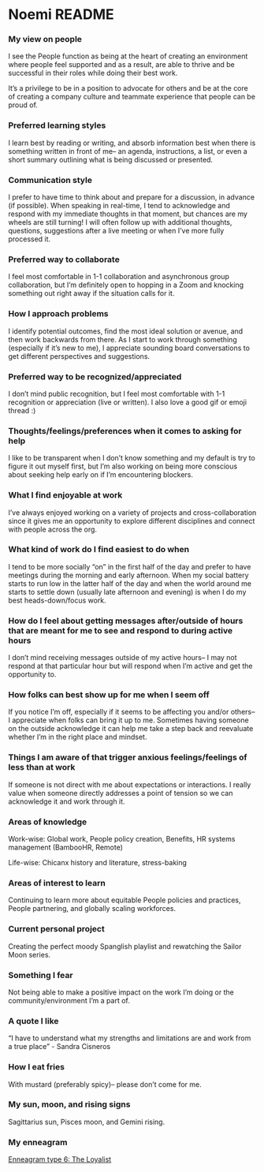 # Noemi README

### My view on people

I see the People function as being at the heart of creating an environment where people feel supported and as a result, are able to thrive and be successful in their roles while doing their best work.

It’s a privilege to be in a position to advocate for others and be at the core of creating a company culture and teammate experience that people can be proud of.

### Preferred learning styles

I learn best by reading or writing, and absorb information best when there is something written in front of me– an agenda, instructions, a list, or even a short summary outlining what is being discussed or presented.

### Communication style

I prefer to have time to think about and prepare for a discussion, in advance (if possible). When speaking in real-time, I tend to acknowledge and respond with my immediate thoughts in that moment, but chances are my wheels are still turning! I will often follow up with additional thoughts, questions, suggestions after a live meeting or when I’ve more fully processed it.

### Preferred way to collaborate

I feel most comfortable in 1-1 collaboration and asynchronous group collaboration, but I’m definitely open to hopping in a Zoom and knocking something out right away if the situation calls for it.

### How I approach problems

I identify potential outcomes, find the most ideal solution or avenue, and then work backwards from there. As I start to work through something (especially if it’s new to me), I appreciate sounding board conversations to get different perspectives and suggestions.

### Preferred way to be recognized/appreciated

I don’t mind public recognition, but I feel most comfortable with 1-1 recognition or appreciation (live or written). I also love a good gif or emoji thread :)

### Thoughts/feelings/preferences when it comes to asking for help

I like to be transparent when I don’t know something and my default is try to figure it out myself first, but I’m also working on being more conscious about seeking help early on if I’m encountering blockers.

### What I find enjoyable at work

I’ve always enjoyed working on a variety of projects and cross-collaboration since it gives me an opportunity to explore different disciplines and connect with people across the org.

### What kind of work do I find easiest to do when

I tend to be more socially “on” in the first half of the day and prefer to have meetings during the morning and early afternoon. When my social battery starts to run low in the latter half of the day and when the world around me starts to settle down (usually late afternoon and evening) is when I do my best heads-down/focus work.

### How do I feel about getting messages after/outside of hours that are meant for me to see and respond to during active hours

I don’t mind receiving messages outside of my active hours– I may not respond at that particular hour but will respond when I’m active and get the opportunity to.

### How folks can best show up for me when I seem off

If you notice I’m off, especially if it seems to be affecting you and/or others– I appreciate when folks can bring it up to me. Sometimes having someone on the outside acknowledge it can help me take a step back and reevaluate whether I’m in the right place and mindset.

### Things I am aware of that trigger anxious feelings/feelings of less than at work

If someone is not direct with me about expectations or interactions. I really value when someone directly addresses a point of tension so we can acknowledge it and work through it.

### Areas of knowledge

Work-wise: Global work, People policy creation, Benefits, HR systems management (BambooHR, Remote)

Life-wise: Chicanx history and literature, stress-baking

### Areas of interest to learn

Continuing to learn more about equitable People policies and practices, People partnering, and globally scaling workforces.

### Current personal project

Creating the perfect moody Spanglish playlist and rewatching the Sailor Moon series.

### Something I fear

Not being able to make a positive impact on the work I’m doing or the community/environment I’m a part of.

### A quote I like

“I have to understand what my strengths and limitations are and work from a true place” - Sandra Cisneros

### How I eat fries

With mustard (preferably spicy)– please don’t come for me.

### My sun, moon, and rising signs

Sagittarius sun, Pisces moon, and Gemini rising.

### My enneagram

[Enneagram type 6: The Loyalist](https://www.enneagraminstitute.com/type-6)
